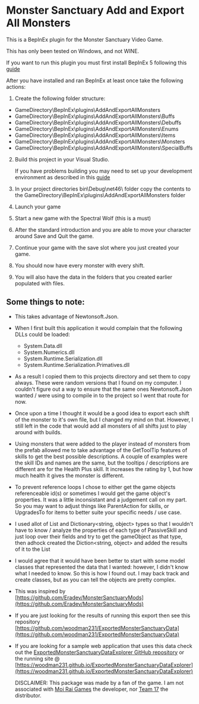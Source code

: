 # Monster Sanctuary Add and Export All Monsters

This is a BepInEx plugin for the Monster Sanctuary Video Game.

This has only been tested on Windows, and not WINE.

If you want to run this plugin you must first install BepInEx 5 following this [guide](https://docs.bepinex.dev/articles/user_guide/installation/index.html)

After you have installed and ran BepInEx at least once take the following actions:

1. Create the following folder structure:
  - GameDirectory\BepInEx\plugins\AddAndExportAllMonsters
  - GameDirectory\BepInEx\plugins\AddAndExportAllMonsters\Buffs
  - GameDirectory\BepInEx\plugins\AddAndExportAllMonsters\Debuffs
  - GameDirectory\BepInEx\plugins\AddAndExportAllMonsters\Enums
  - GameDirectory\BepInEx\plugins\AddAndExportAllMonsters\Items
  - GameDirectory\BepInEx\plugins\AddAndExportAllMonsters\Monsters
  - GameDirectory\BepInEx\plugins\AddAndExportAllMonsters\SpecialBuffs

2. Build this project in your Visual Studio.

   If you have problems building you may need to set up your development environment as described in this [guide](https://docs.bepinex.dev/articles/dev_guide/plugin_tutorial/1_setup.html)

3. In your project directories bin\Debug\net46\ folder copy the contents to the GameDirectory\BepInEx\plugins\AddAndExportAllMonsters folder

4. Launch your game

5. Start a new game with the Spectral Wolf (this is a must)

6. After the standard introduction and you are able to move your character around Save and Quit the game.

7. Continue your game with the save slot where you just created your game.

8. You should now have every monster with every shift.

9. You will also have the data in the folders that you created earlier populated with files.

## Some things to note:
- This takes advantage of Newtonsoft.Json.
- When I first built this application it would complain that the following DLLs could be loaded:
  * System.Data.dll
  * System.Numerics.dll
  * System.Runtime.Serialization.dll
  * System.Runtime.Serialization.Primatives.dll

- As a result I copied them to this projects directory and set them to copy always. These were random versions that I found on my computer. I couldn't figure out a way to ensure that the same ones Newtonsoft.Json wanted / were using to compile in to the project so I went that route for now.

- Once upon a time I thought it would be a good idea to export each shift of the monster to it's own file, but I changed my mind on that. However, I still left in the code that would add all monsters of all shifts just to play around with builds.

- Using monsters that were added to the player instead of monsters from the prefab allowed me to take advantage of the GetToolTip features of skills to get the best possible descriptions. A couple of examples were the skill IDs and names are the same, but the tooltips / descriptions are different are for the Health Plus skill. It increases the rating by 1, but how much health it gives the monster is different.

- To prevent reference loops I chose to either get the game objects referenceable id(s) or sometimes I would get the game object's properties. It was a little inconsistant and a judgement call on my part. So you may want to adjust things like ParentAction for skills, or UpgradesTo for items to better suite your specific needs / use case.

- I used allot of List<object> and Dictionary<string, object> types so that I wouldn't have to know / analyze the properties of each type of PassiveSkill and just loop over their fields and try to get the gameObject as that type, then adhock created the Diction<string, object> and added the results of it to the List<object>

- I would agree that it would have been better to start with some model classes that represented the data that I wanted: however, I didn't know what I needed to know. So this is how I found out. I may back track and create classes, but as you can tell the objects are pretty complex.

- This was inspired by [https://github.com/Eradev/MonsterSanctuaryMods](https://github.com/Eradev/MonsterSanctuaryMods)

- If you are just looking for the results of running this export then see this repository [https://github.com/woodman231/ExportedMonsterSanctuaryData](https://github.com/woodman231/ExportedMonsterSanctuaryData)
  
- If you are looking for a sample web application that uses this data check out the [ExportedMonsterSanctuaryDataExplorer GitHub repository](https://github.com/woodman231/ExportedMonsterSanctuaryDataExplorer) or the running site @ [https://woodman231.github.io/ExportedMonsterSanctuaryDataExplorer](https://woodman231.github.io/ExportedMonsterSanctuaryDataExplorer)
  
DISCLAIMER: This package was made by a fan of the game. I am not associated with [Moi Rai Games](https://monster-sanctuary.com/) the developer, nor [Team 17](https://www.team17.com/) the distributor.
